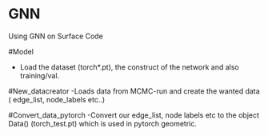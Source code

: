 # GNN
Using GNN on Surface Code

#Model 
- Load the dataset (torch*.pt), the construct of the network and also training/val.

#New_datacreator
-Loads data from MCMC-run and create the wanted data ( edge_list, node_labels etc..)

#Convert_data_pytorch
-Convert our edge_list, node labels etc to the object Data() (torch_test.pt) which is used in pytorch geometric.
